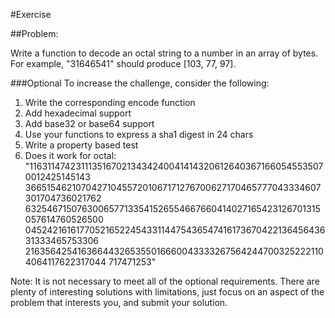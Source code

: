 #Exercise

##Problem:

Write a function to decode an octal string to a number in an array of bytes. For example,
"31646541" should produce [103, 77, 97].

###Optional
To increase the challenge, consider the following:
1. Write the corresponding encode function
2. Add hexadecimal support
3. Add base32 or base64 support
4. Use your functions to express a sha1 digest in 24 chars
5. Write a property based test
6. Does it work for octal:
"116311474231113516702134342400414143206126403671660545535070012425145143
3665154621070427104557201067171276700627170465777043334607301704736021762
6325467150763006577133541526554667660414027165423126701315057614760526500
0452421616177052165224543311447543654741617367042213645643631333465753306
2163564254163664432653550166600433332675642447003252221104064117622317044
717471253"

Note: It is not necessary to meet all of the optional requirements. There are plenty of
interesting solutions with limitations, just focus on an aspect of the problem that interests
you, and submit your solution.